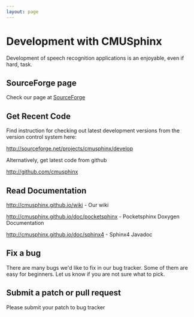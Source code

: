 ```yaml
---
layout: page 
---
```

#  Development with CMUSphinx 

Development of speech recognition applications is an enjoyable, even if hard, 
task.
## SourceForge page 

Check our page at [ SourceForge ]( http///sourceforge.net/projects/cmusphinx )

##  Get Recent Code

Find instruction for checking out latest development versions from the version 
control system here:

[ http://sourceforge.net/projects/cmusphinx/develop ]( 
http///sourceforge.net/projects/cmusphinx/develop )

Alternatively, get latest code from github

[ http://github.com/cmusphinx ]( http///github.com/cmusphinx )

## Read Documentation

<http://cmusphinx.github.io/wiki> - Our wiki

<http://cmusphinx.github.io/doc/pocketsphinx> - Pocketsphinx Doxygen
Documentation

<http://cmusphinx.github.io/doc/sphinx4> - Sphinx4 Javadoc

##  Fix a bug 

There are many bugs we'd like to fix in our bug tracker. Some of them are easy 
for beginners. Let us know if you are not sure what to pick.

## Submit a patch or pull request

Please submit your patch to bug tracker

